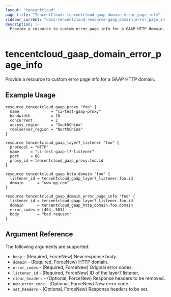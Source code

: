 ```yaml
---
layout: "tencentcloud"
page_title: "TencentCloud: tencentcloud_gaap_domain_error_page_info"
sidebar_current: "docs-tencentcloud-resource-gaap_domain_error_page_info"
description: |-
  Provide a resource to custom error page info for a GAAP HTTP domain.
---
```


# tencentcloud_gaap_domain_error_page_info

Provide a resource to custom error page info for a GAAP HTTP domain.

## Example Usage

```hcl
resource tencentcloud_gaap_proxy "foo" {
  name              = "ci-test-gaap-proxy"
  bandwidth         = 10
  concurrent        = 2
  access_region     = "SouthChina"
  realserver_region = "NorthChina"
}

resource tencentcloud_gaap_layer7_listener "foo" {
  protocol = "HTTP"
  name     = "ci-test-gaap-l7-listener"
  port     = 80
  proxy_id = tencentcloud_gaap_proxy.foo.id
}

resource tencentcloud_gaap_http_domain "foo" {
  listener_id = tencentcloud_gaap_layer7_listener.foo.id
  domain      = "www.qq.com"
}

resource tencentcloud_gaap_domain_error_page_info "foo" {
  listener_id = tencentcloud_gaap_layer7_listener.foo.id
  domain      = tencentcloud_gaap_http_domain.foo.domain
  error_codes = [404, 503]
  body        = "bad request"
}
```

## Argument Reference

The following arguments are supported:

* `body` - (Required, ForceNew) New response body.
* `domain` - (Required, ForceNew) HTTP domain.
* `error_codes` - (Required, ForceNew) Original error codes.
* `listener_id` - (Required, ForceNew) ID of the layer7 listener.
* `clear_headers` - (Optional, ForceNew) Response headers to be removed.
* `new_error_code` - (Optional, ForceNew) New error code.
* `set_headers` - (Optional, ForceNew) Response headers to be set.


